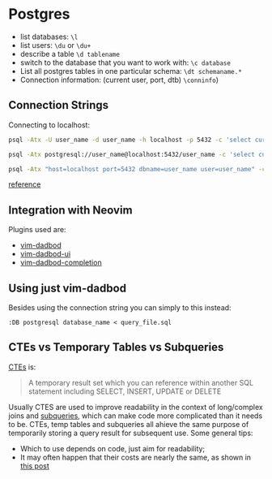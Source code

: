 # Postgres

- list databases: `\l`
- list users: `\du` or `\du+`
- describe a table `\d tablename`
- switch to the database that you want to work with: `\c database`
- List all postgres tables in one particular schema: `\dt schemaname.*`
- Connection information: (current user, port, dtb) `\conninfo`)

## Connection Strings

Connecting to localhost:

```bash
psql -Atx -U user_name -d user_name -h localhost -p 5432 -c 'select current_date'

psql -Atx postgresql://user_name@localhost:5432/user_name -c 'select current_date'

psql -Atx "host=localhost port=5432 dbname=user_name user=user_name" -c 'select current_date' 
```

[reference](https://tapoueh.org/blog/2019/09/postgres-connection-strings-and-psql/)

## Integration with Neovim

Plugins used are:

- [vim-dadbod](https://github.com/tpope/vim-dadbod)
- [vim-dadbod-ui](https://github.com/kristijanhusak/vim-dadbod-ui)
- [vim-dadbod-completion](https://github.com/kristijanhusak/vim-dadbod-completion)

## Using just vim-dadbod

Besides using the connection string you can simply to this instead:

```
:DB postgresql database_name < query_file.sql
```

## CTEs vs Temporary Tables vs Subqueries

[CTEs](https://www.postgresqltutorial.com/postgresql-tutorial/postgresql-cte/) is:

> A temporary result set which you can reference within another SQL statement including SELECT, INSERT, UPDATE or DELETE

Usually CTES are used to improve readability in the context of long/complex joins and [subqueries](https://www.postgresqltutorial.com/postgresql-tutorial/postgresql-subquery/), which can make code more complicated than it needs to be. CTEs, temp tables and subqueries all ahieve the same purpose of temporarily storing a query result for subsequent use. Some general tips:

- Which to use depends on code, just aim for readability;
- It may often happen that their costs are nearly the same, as shown in [this post](https://www.startdataengineering.com/post/using-common-table-expression-in-redshift/)
